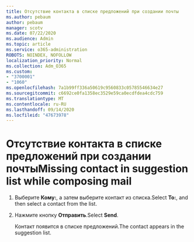 ```yaml
---
title: Отсутствие контакта в списке предложений при создании почты
ms.author: pebaum
author: pebaum
manager: scotv
ms.date: 07/22/2020
ms.audience: Admin
ms.topic: article
ms.service: o365-administration
ROBOTS: NOINDEX, NOFOLLOW
localization_priority: Normal
ms.collection: Adm_O365
ms.custom:
- "3700001"
- "1060"
ms.openlocfilehash: 7a1b99ff336a50619c9560833c05785546634e27
ms.sourcegitcommit: c6692ce0fa1358ec3529e59ca0ecdfdea4cdc759
ms.translationtype: MT
ms.contentlocale: ru-RU
ms.lasthandoff: 09/14/2020
ms.locfileid: "47673978"
---
```

# <a name="missing-contact-in-suggestion-list-while-composing-mail"></a><span data-ttu-id="83978-102">Отсутствие контакта в списке предложений при создании почты</span><span class="sxs-lookup"><span data-stu-id="83978-102">Missing contact in suggestion list while composing mail</span></span>

1. <span data-ttu-id="83978-103">Выберите **Кому:**, а затем выберите контакт из списка.</span><span class="sxs-lookup"><span data-stu-id="83978-103">Select **To:**, and then select a contact from the list.</span></span>
2. <span data-ttu-id="83978-104">Нажмите кнопку **Отправить**.</span><span class="sxs-lookup"><span data-stu-id="83978-104">Select **Send**.</span></span>

    <span data-ttu-id="83978-105">Контакт появится в списке предложений.</span><span class="sxs-lookup"><span data-stu-id="83978-105">The contact appears in the suggestion list.</span></span>